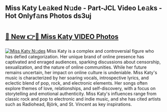 ## Miss Katy Le𝚊ked N𝚞de - Part-JCL Video Le𝚊ks - Hot Onlyf𝚊ns Photos ds3uj

# <h2><a href="http://ab51658.deff.icu/?id=Miss+Katy">🔗 New 👉🔴 Miss Katy VIDEO Photos</a></h2>

[![Miss Katy N𝚞des](https://i.imgur.com/rIISA9y.gif)](http://ab51658.deff.icu/?id=Miss+Katy)
Miss Katy is a complex and controversial figure who has defied categorization. Her unique brand of online presence has captivated and enraged audiences, sparking discussions about censorship, sexualization, and the nature of online communities. While her future remains uncertain, her impact on online culture is undeniable. Miss Katy's music is characterized by her soaring vocals, introspective lyrics, and eclectic blend of pop, rock, and electronic elements. Her songs often explore themes of love, relationships, and self-discovery, with a focus on storytelling and emotional authenticity. Miss Katy's influences range from classic rock and pop to electronic and indie music, and she has cited artists such as Radiohead, Björk, and St. Vincent as key inspirations.
